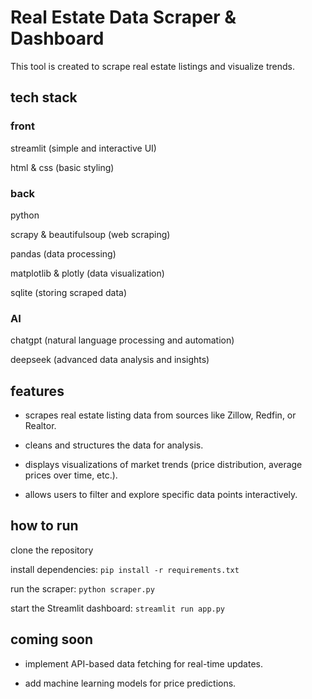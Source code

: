 # Real Estate Data Scraper & Dashboard

This tool is created to scrape real estate listings and visualize trends.

## tech stack

### front

streamlit (simple and interactive UI)

html & css (basic styling)

### back

python

scrapy & beautifulsoup (web scraping)

pandas (data processing)

matplotlib & plotly (data visualization)

sqlite (storing scraped data)

### AI

chatgpt (natural language processing and automation)

deepseek (advanced data analysis and insights)

## features

- scrapes real estate listing data from sources like Zillow, Redfin, or Realtor.

- cleans and structures the data for analysis.

- displays visualizations of market trends (price distribution, average prices over time, etc.).

- allows users to filter and explore specific data points interactively.

## how to run

clone the repository

install dependencies: ```pip install -r requirements.txt```

run the scraper: ```python scraper.py```

start the Streamlit dashboard: ```streamlit run app.py```

## coming soon

- implement API-based data fetching for real-time updates.

- add machine learning models for price predictions.

